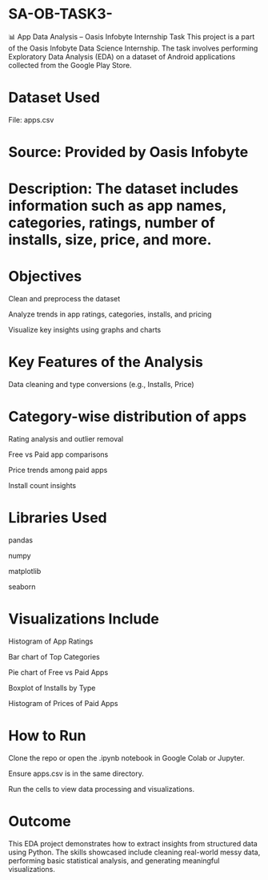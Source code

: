 # SA-OB-TASK3-
📊 App Data Analysis – Oasis Infobyte Internship Task
This project is a part of the Oasis Infobyte Data Science Internship. The task involves performing Exploratory Data Analysis (EDA) on a dataset of Android applications collected from the Google Play Store.

# Dataset Used
File: apps.csv

# Source: Provided by Oasis Infobyte

# Description: The dataset includes information such as app names, categories, ratings, number of installs, size, price, and more.

#  Objectives
Clean and preprocess the dataset

Analyze trends in app ratings, categories, installs, and pricing

Visualize key insights using graphs and charts

#  Key Features of the Analysis
 Data cleaning and type conversions (e.g., Installs, Price)

# Category-wise distribution of apps

 Rating analysis and outlier removal

 Free vs Paid app comparisons

 Price trends among paid apps

 Install count insights

# Libraries Used
pandas

numpy

matplotlib

seaborn

# Visualizations Include
Histogram of App Ratings

Bar chart of Top Categories

Pie chart of Free vs Paid Apps

Boxplot of Installs by Type

Histogram of Prices of Paid Apps

# How to Run
Clone the repo or open the .ipynb notebook in Google Colab or Jupyter.

Ensure apps.csv is in the same directory.

Run the cells to view data processing and visualizations.

# Outcome
This EDA project demonstrates how to extract insights from structured data using Python. The skills showcased include cleaning real-world messy data, performing basic statistical analysis, and generating meaningful visualizations.

